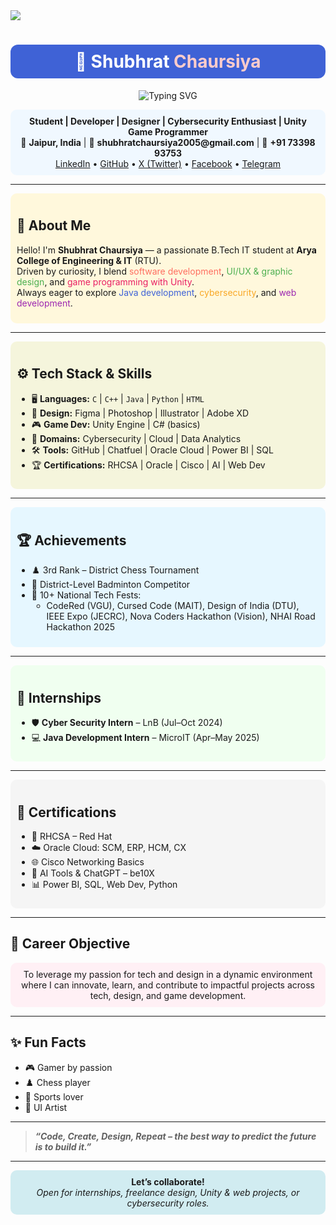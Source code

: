 <!-- Profile Header Banner with Star Vibes -->
<img align="center" src="https://capsule-render.vercel.app/api?type=waving&color=800080&height=240&section=header&text=🌟%20Shubhrat%20Chaursiya%20🌟&fontSize=38&fontAlign=50&desc=Aspiring%20Software%20Developer%20%7C%20UI%2FUX%20Designer%20%7C%20Cybersecurity%20Learner&descAlign=50&descSize=18&fontColor=ffffff&descColor=ffffff"/>
<h1 align="center" style="color:#ffffff;background:#3F62D6;padding:10px;border-radius:12px;">
  💫 <span style="color:#ffffff;">Shubhrat</span> <span style="color:#FFCCCB;">Chaursiya</span>
</h1>

<p align="center">
  <img src="https://readme-typing-svg.demolab.com?font=Fira+Code&weight=700&size=28&pause=1000&color=3F62D6&center=true&vCenter=true&width=500&lines=Aspiring+Software+Developer;UI%2FUX+%26+Graphic+Designer;Cybersecurity+%26+Java+Enthusiast;Unity+Game+Programmer;Always+Learning+%F0%9F%92%AB" alt="Typing SVG" />
</p>

<div align="center" style="background-color:#F0F8FF;padding:10px;border-radius:10px;">
  <b>Student | Developer | Designer | Cybersecurity Enthusiast | Unity Game Programmer</b><br>
  📍 <b>Jaipur, India</b> | 📧 <b>shubhratchaursiya2005@gmail.com</b> | 📱 <b>+91 73398 93753</b><br>
  <a href="https://www.linkedin.com/in/shubhrat-chaursiya-819672354/">LinkedIn</a> •
  <a href="https://github.com/shubhratchaursiya">GitHub</a> •
  <a href="https://x.com/shubhrat_0829">X (Twitter)</a> •
  <a href="https://www.facebook.com/profile.php?id=100081059697888">Facebook</a> •
  <a href="https://t.me/shubhrat_0829">Telegram</a>
</div>

---

<div style="background:#FFF8DC;padding:10px;border-radius:10px">
<h2>🌟 About Me</h2>

Hello! I'm <b>Shubhrat Chaursiya</b> — a passionate B.Tech IT student at <b>Arya College of Engineering & IT</b> (RTU).  
Driven by curiosity, I blend <span style="color:#FF6F61;">software development</span>, <span style="color:#4CAF50;">UI/UX & graphic design</span>, and <span style="color:#E91E63;">game programming with Unity</span>.  
Always eager to explore <span style="color:#3F62D6;">Java development</span>, <span style="color:#F9A826;">cybersecurity</span>, and <span style="color:#9C27B0;">web development</span>.
</div>

---

<div style="background:#F5F5DC;padding:10px;border-radius:10px">
<h2>⚙️ Tech Stack & Skills</h2>

- 🖥️ <b>Languages:</b> `C` | `C++` | `Java` | `Python` | `HTML`  
- 🎨 <b>Design:</b> Figma | Photoshop | Illustrator | Adobe XD  
- 🎮 <b>Game Dev:</b> Unity Engine | C# (basics)  
- 🔐 <b>Domains:</b> Cybersecurity | Cloud | Data Analytics  
- 🛠️ <b>Tools:</b> GitHub | Chatfuel | Oracle Cloud | Power BI | SQL  
- 🏆 <b>Certifications:</b> RHCSA | Oracle | Cisco | AI | Web Dev
</div>

---

<div style="background:#E6F7FF;padding:10px;border-radius:10px">
<h2>🏆 Achievements</h2>

- ♟️ 3rd Rank – District Chess Tournament  
- 🏸 District-Level Badminton Competitor  
- 🥇 10+ National Tech Fests:
  - CodeRed (VGU), Cursed Code (MAIT), Design of India (DTU), IEEE Expo (JECRC), Nova Coders Hackathon (Vision), NHAI Road Hackathon 2025
</div>

---

<div style="background:#F0FFF0;padding:10px;border-radius:10px">
<h2>🧪 Internships</h2>

- 🛡️ <b>Cyber Security Intern</b> – LnB (Jul–Oct 2024)  
- 💻 <b>Java Development Intern</b> – MicroIT (Apr–May 2025)
</div>

---

<div style="background:#F5F5F5;padding:10px;border-radius:10px">
<h2>📜 Certifications</h2>

- 🔐 RHCSA – Red Hat  
- ☁️ Oracle Cloud: SCM, ERP, HCM, CX  
- 🌐 Cisco Networking Basics  
- 🤖 AI Tools & ChatGPT – be10X  
- 📊 Power BI, SQL, Web Dev, Python  
</div>

---

## 🎯 Career Objective

<p align="center" style="background:#FFF0F5;padding:10px;border-radius:10px">
To leverage my passion for tech and design in a dynamic environment  
where I can innovate, learn, and contribute to impactful projects across tech, design, and game development.
</p>

---

## ✨ Fun Facts

- 🎮 Gamer by passion  
- ♟️ Chess player  
- 🏸 Sports lover  
- 🎨 UI Artist

---

> <i><b>“Code, Create, Design, Repeat – the best way to predict the future is to build it.”</b></i>

---

<p align="center" style="background:#D1ECF1;padding:10px;border-radius:10px">
  <b>Let’s collaborate!</b><br>
  <i>Open for internships, freelance design, Unity & web projects, or cybersecurity roles.</i>
</p>
